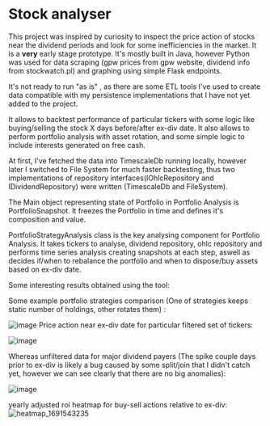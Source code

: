 # Stock analyser

This project was inspired by curiosity to inspect the price action of stocks near the dividend periods and look for some inefficiencies in the market.
It is a **very** early stage prototype. It's mostly built in Java, however Python was used for data scraping (gpw prices from gpw website, dividend info from stockwatch.pl) and graphing using simple Flask endpoints.

It's not ready to run "as is" , as there are some ETL tools I've used to create data compatible with my persistence implementations that I have not yet added to the project.

It allows to backtest performance of particular tickers with some logic like buying/selling the stock X days before/after ex-div date.
It also allows to perform portfolio analysis with asset rotation, and some simple logic to include interests generated on free cash.

At first, I've fetched the data into TimescaleDb running locally, however later I switched to File System for much faster backtesting, thus two implementations of repository interfaces(IOhlcRepository and IDividendRepository) were written (TimescaleDb and FileSystem).

The Main object representing state of Portfolio in Portfolio Analysis is PortfolioSnapshot. It freezes the Portfolio in time and defines it's composition and value.

PortfolioStrategyAnalysis class is the key analysing component for Portfolio Analysis. It takes tickers to analyse, dividend repository, ohlc repository and performs time series analysis creating snapshots at each step, aswell as decides if/when to rebalance the portfolio and when to dispose/buy assets based on ex-div date.

Some interesting results obtained using the tool:

Some example portfolio strategies comparison (One of strategies keeps static number of holdings, other rotates them) :

![image](https://github.com/adam7171512/gpw_div_backtest/assets/117537530/2fd4b617-5f1f-4792-bdaf-37e28e17e9b3)
Price action near ex-div date for particular filtered set of tickers:

![image](https://github.com/adam7171512/gpw_div_backtest/assets/117537530/1fc63b3f-2bb7-44ae-9fdf-94390f4fdd45)

Whereas unfiltered data for major dividend payers (The spike couple days prior to ex-div is likely a bug caused by some split/join that I didn't catch yet, however we can see clearly that there are no big anomalies):

![image](https://github.com/adam7171512/stock_analysis/assets/117537530/b634b5ce-60ab-4ec9-b557-000f7ce87896)

yearly adjusted roi heatmap for buy-sell actions relative to ex-div:
![heatmap_1691543235](https://github.com/adam7171512/stock_analysis/assets/117537530/f919dffd-3f27-4f4b-961a-be1aa3f9b5dd)

